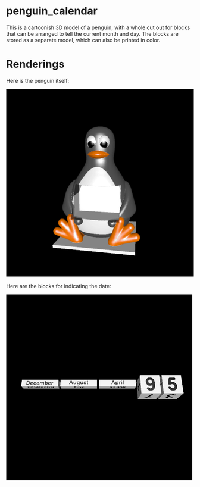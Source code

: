 # penguin_calendar

This is a cartoonish 3D model of a penguin, with a whole cut out for blocks that can be arranged to tell the current month and day. The blocks are stored as a separate model, which can also be printed in color.

# Renderings

Here is the penguin itself:

![Rendering of the penguin](rendering_penguin.png)

Here are the blocks for indicating the date:

![Rendering of the blocks for showing month and day](rendering_blocks.png)
